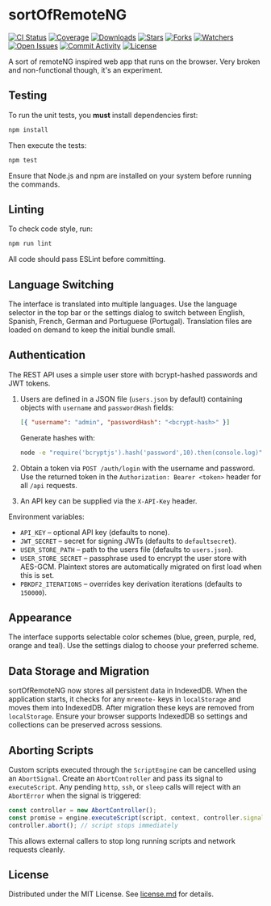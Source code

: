 # sortOfRemoteNG

[![CI Status](https://img.shields.io/github/actions/workflow/status/supermarsx/sortOfRemoteNG/ci.yml?label=CI&logo=github)](https://github.com/supermarsx/sortOfRemoteNG/actions)
[![Coverage](https://img.shields.io/badge/coverage-34.73%25-red)](https://github.com/supermarsx/sortOfRemoteNG/actions/workflows/ci.yml)
[![Downloads](https://img.shields.io/github/downloads/supermarsx/sortOfRemoteNG/total)](https://github.com/supermarsx/sortOfRemoteNG/releases)
[![Stars](https://img.shields.io/github/stars/supermarsx/sortOfRemoteNG?style=social)](https://github.com/supermarsx/sortOfRemoteNG/stargazers)
[![Forks](https://img.shields.io/github/forks/supermarsx/sortOfRemoteNG?style=social)](https://github.com/supermarsx/sortOfRemoteNG/network/members)
[![Watchers](https://img.shields.io/github/watchers/supermarsx/sortOfRemoteNG?style=social)](https://github.com/supermarsx/sortOfRemoteNG/watchers)
[![Open Issues](https://img.shields.io/github/issues/supermarsx/sortOfRemoteNG)](https://github.com/supermarsx/sortOfRemoteNG/issues)
[![Commit Activity](https://img.shields.io/github/commit-activity/m/supermarsx/sortOfRemoteNG)](https://github.com/supermarsx/sortOfRemoteNG/commits)
[![License](https://img.shields.io/github/license/supermarsx/sortOfRemoteNG)](license.md)

A sort of remoteNG inspired web app that runs on the browser. Very broken and non-functional though, it's an experiment.

## Testing

To run the unit tests, you **must** install dependencies first:

```bash
npm install
```

Then execute the tests:

```bash
npm test
```

Ensure that Node.js and npm are installed on your system before running the commands.

## Linting

To check code style, run:

```bash
npm run lint
```

All code should pass ESLint before committing.

## Language Switching

The interface is translated into multiple languages. Use the language selector in
the top bar or the settings dialog to switch between English, Spanish, French,
German and Portuguese (Portugal). Translation files are loaded on demand to keep the initial bundle
small.

## Authentication

The REST API uses a simple user store with bcrypt-hashed passwords and JWT tokens.

1. Users are defined in a JSON file (`users.json` by default) containing objects with
   `username` and `passwordHash` fields:

   ```json
   [{ "username": "admin", "passwordHash": "<bcrypt-hash>" }]
   ```

   Generate hashes with:

   ```bash
   node -e "require('bcryptjs').hash('password',10).then(console.log)"
   ```

2. Obtain a token via `POST /auth/login` with the username and password. Use the
   returned token in the `Authorization: Bearer <token>` header for all `/api`
   requests.

3. An API key can be supplied via the `X-API-Key` header.

Environment variables:

- `API_KEY` – optional API key (defaults to none).
- `JWT_SECRET` – secret for signing JWTs (defaults to `defaultsecret`).
- `USER_STORE_PATH` – path to the users file (defaults to `users.json`).
- `USER_STORE_SECRET` – passphrase used to encrypt the user store with AES-GCM.
  Plaintext stores are automatically migrated on first load when this is set.
- `PBKDF2_ITERATIONS` – overrides key derivation iterations (defaults to `150000`).

## Appearance

The interface supports selectable color schemes (blue, green, purple, red, orange and teal). Use the settings dialog to choose your preferred scheme.

## Data Storage and Migration

sortOfRemoteNG now stores all persistent data in IndexedDB. When the application
starts, it checks for any `mremote-` keys in `localStorage` and moves them into
IndexedDB. After migration these keys are removed from `localStorage`.
Ensure your browser supports IndexedDB so settings and collections can be
preserved across sessions.

## Aborting Scripts

Custom scripts executed through the `ScriptEngine` can be cancelled using an
`AbortSignal`. Create an `AbortController` and pass its signal to
`executeScript`. Any pending `http`, `ssh`, or `sleep` calls will reject with an
`AbortError` when the signal is triggered:

```ts
const controller = new AbortController();
const promise = engine.executeScript(script, context, controller.signal);
controller.abort(); // script stops immediately
```

This allows external callers to stop long running scripts and network requests
cleanly.

## License

Distributed under the MIT License. See [license.md](license.md) for details.
